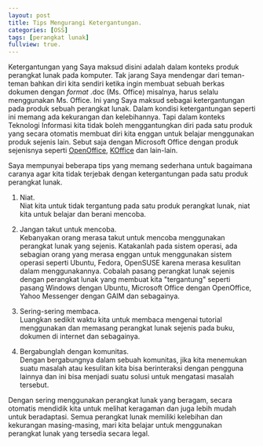 ```yaml
---
layout: post
title: Tips Mengurangi Ketergantungan.
categories: [OSS]
tags: [perangkat lunak]
fullview: true.
---
```


Ketergantungan yang Saya maksud disini adalah dalam konteks produk perangkat lunak pada komputer. Tak jarang Saya mendengar dari teman-teman bahkan diri kita sendiri ketika ingin membuat sebuah berkas dokumen dengan *format* .doc (Ms. Office) misalnya, harus selalu menggunakan Ms. Office. Ini yang Saya maksud sebagai ketergantungan pada produk sebuah perangkat lunak. Dalam kondisi ketergantungan seperti ini memang ada kekurangan dan kelebihannya. Tapi dalam konteks Teknologi Informasi kita tidak boleh menggantungkan diri pada satu produk yang secara otomatis membuat diri kita enggan untuk belajar menggunakan produk sejenis lain. Sebut saja dengan Microsoft Office dengan produk sejenisnya seperti [OpenOffice](http://www.openoffice.org/), [KOffice](http://www.koffice.org/) dan lain-lain. 

Saya mempunyai beberapa tips yang memang sederhana untuk bagaimana caranya agar kita tidak terjebak dengan ketergantungan pada satu produk perangkat lunak.

1. Niat.<br>
   Niat kita untuk tidak tergantung pada satu produk perangkat lunak, niat kita untuk belajar dan berani mencoba.
   
2. Jangan takut untuk mencoba.<br>
   Kebanyakan orang merasa takut untuk mencoba menggunakan perangkat lunak yang sejenis. Katakanlah pada sistem operasi, ada sebagian orang yang merasa enggan untuk menggunakan sistem operasi seperti Ubuntu, Fedora, OpenSUSE karena merasa kesulitan dalam menggunakannya. Cobalah pasang perangkat lunak sejenis dengan perangkat lunak yang membuat kita "tergantung" seperti pasang Windows dengan Ubuntu, Microsoft Office dengan OpenOffice, Yahoo Messenger dengan GAIM dan sebagainya.

3. Sering-sering membaca.<br>
   Luangkan sedikit waktu kita untuk membaca mengenai tutorial menggunakan dan memasang perangkat lunak sejenis pada buku, dokumen di internet dan sebagainya. 

4. Bergabunglah dengan komunitas.<br>
   Dengan bergabungnya dalam sebuah komunitas, jika kita menemukan suatu masalah atau kesulitan kita bisa berinteraksi dengan pengguna lainnya dan ini bisa menjadi suatu solusi untuk mengatasi masalah tersebut.

Dengan sering menggunakan perangkat lunak yang beragam, secara otomatis mendidik kita untuk melihat keragaman dan juga lebih mudah untuk beradaptasi. Semua perangkat lunak memiliki kelebihan dan kekurangan masing-masing, mari kita belajar untuk menggunakan perangkat lunak yang tersedia secara legal. 

<script type="text/javascript">
    /* * * CONFIGURATION VARIABLES: EDIT BEFORE PASTING INTO YOUR WEBPAGE * * */
    var disqus_shortname = 'YOUR_SHORTNAME'; // required: replace example with your forum shortname

     /* * * DON'T EDIT BELOW THIS LINE * * */
    (function () {
       var s = document.createElement('script'); s.async = true;
     s.type = 'text/javascript';
       s.src = '//' + disqus_shortname + '.disqus.com/count.js';
      (document.getElementsByTagName('HEAD')[0] || document.getElementsByTagName('BODY')[0]).appendChild(s);
     }());
</script>
